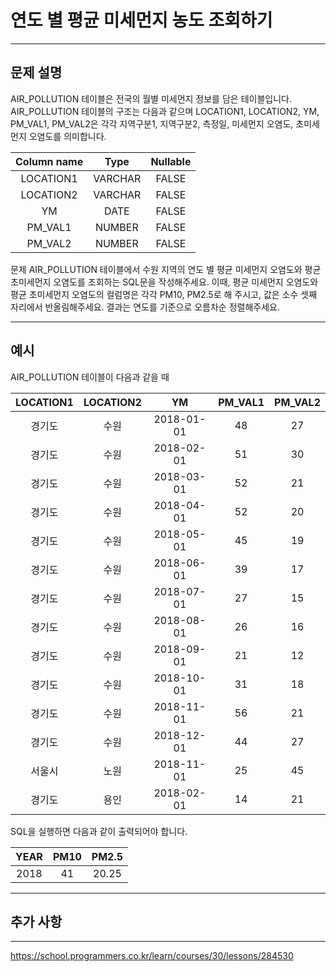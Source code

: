 # 연도 별 평균 미세먼지 농도 조회하기

---

## 문제 설명

AIR_POLLUTION 테이블은 전국의 월별 미세먼지 정보를 담은 테이블입니다. AIR_POLLUTION 테이블의 구조는 다음과 같으며 LOCATION1, LOCATION2, YM, PM_VAL1, PM_VAL2은 각각 지역구분1, 지역구분2, 측정일, 미세먼지 오염도, 초미세먼지 오염도를 의미합니다.

| Column name |   Type   | Nullable |
|:-----------:|:--------:|:--------:|
|  LOCATION1  | VARCHAR  |  FALSE   |
|  LOCATION2  | VARCHAR  |  FALSE   |
|     YM      |   DATE   |  FALSE   |
|   PM_VAL1   | NUMBER   |  FALSE   |
|   PM_VAL2   | NUMBER   |  FALSE   |


문제
AIR_POLLUTION 테이블에서 수원 지역의 연도 별 평균 미세먼지 오염도와 평균 초미세먼지 오염도를 조회하는 SQL문을 작성해주세요. 이때, 평균 미세먼지 오염도와 평균 초미세먼지 오염도의 컬럼명은 각각 PM10, PM2.5로 해 주시고, 값은 소수 셋째 자리에서 반올림해주세요.
결과는 연도를 기준으로 오름차순 정렬해주세요.

---

## 예시

AIR_POLLUTION 테이블이 다음과 같을 때

| LOCATION1 | LOCATION2 |     YM     | PM_VAL1 | PM_VAL2 |
|:---------:|:---------:|:----------:|:-------:|:-------:|
|  경기도   |    수원   | 2018-01-01 |   48    |   27    |
|  경기도   |    수원   | 2018-02-01 |   51    |   30    |
|  경기도   |    수원   | 2018-03-01 |   52    |   21    |
|  경기도   |    수원   | 2018-04-01 |   52    |   20    |
|  경기도   |    수원   | 2018-05-01 |   45    |   19    |
|  경기도   |    수원   | 2018-06-01 |   39    |   17    |
|  경기도   |    수원   | 2018-07-01 |   27    |   15    |
|  경기도   |    수원   | 2018-08-01 |   26    |   16    |
|  경기도   |    수원   | 2018-09-01 |   21    |   12    |
|  경기도   |    수원   | 2018-10-01 |   31    |   18    |
|  경기도   |    수원   | 2018-11-01 |   56    |   21    |
|  경기도   |    수원   | 2018-12-01 |   44    |   27    |
|  서울시   |    노원   | 2018-11-01 |   25    |   45    |
|  경기도   |    용인   | 2018-02-01 |   14    |   21    |

SQL을 실행하면 다음과 같이 출력되어야 합니다.

| YEAR | PM10 | PM2.5 |
|:----:|:----:|:-----:|
| 2018 |  41  | 20.25 |


---

## 추가 사항



---

https://school.programmers.co.kr/learn/courses/30/lessons/284530
